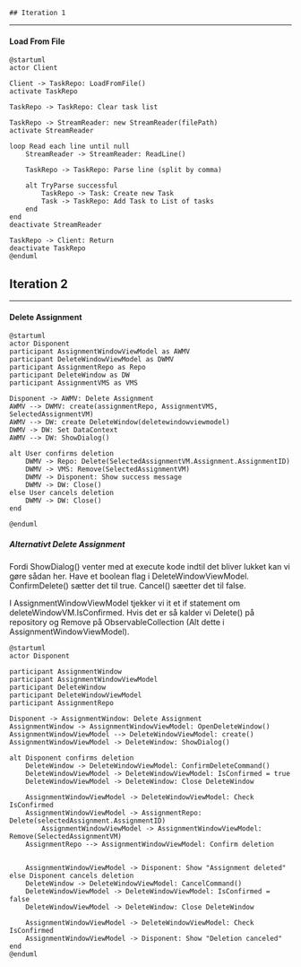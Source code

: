 	## Iteration 1
---
#### Load From File
```plantuml
@startuml
actor Client

Client -> TaskRepo: LoadFromFile()
activate TaskRepo

TaskRepo -> TaskRepo: Clear task list

TaskRepo -> StreamReader: new StreamReader(filePath)
activate StreamReader

loop Read each line until null
    StreamReader -> StreamReader: ReadLine()
    
    TaskRepo -> TaskRepo: Parse line (split by comma)

    alt TryParse successful
        TaskRepo -> Task: Create new Task
        Task -> TaskRepo: Add Task to List of tasks
    end
end
deactivate StreamReader

TaskRepo -> Client: Return
deactivate TaskRepo
@enduml

```


## Iteration 2
---
#### Delete Assignment

```plantuml
@startuml
actor Disponent
participant AssignmentWindowViewModel as AWMV
participant DeleteWindowViewModel as DWMV
participant AssignmentRepo as Repo
participant DeleteWindow as DW
participant AssignmentVMS as VMS

Disponent -> AWMV: Delete Assignment
AWMV --> DWMV: create(assignmentRepo, AssignmentVMS, SelectedAssignmentVM)
AWMV --> DW: create DeleteWindow(deletewindowviewmodel)
DWMV -> DW: Set DataContext
AWMV --> DW: ShowDialog()

alt User confirms deletion
    DWMV -> Repo: Delete(SelectedAssignmentVM.Assignment.AssignmentID)
    DWMV -> VMS: Remove(SelectedAssignmentVM)
    DWMV -> Disponent: Show success message
    DWMV -> DW: Close()
else User cancels deletion
    DWMV -> DW: Close()
end

@enduml
```


##### Alternativt Delete Assignment

Fordi ShowDialog() venter med at execute kode indtil det bliver lukket kan vi gøre sådan her.
Have et boolean flag i DeleteWindowViewModel. 
ConfirmDelete() sætter det til true.
Cancel() sæetter det til false.

I AssignmentWindowViewModel tjekker vi it et if statement om deleteWindowVM.IsConfirmed.
Hvis det er så kalder vi Delete() på repository og Remove på ObservableCollection (Alt dette i AssignmentWindowViewModel).



```plantuml
@startuml
actor Disponent

participant AssignmentWindow
participant AssignmentWindowViewModel
participant DeleteWindow
participant DeleteWindowViewModel
participant AssignmentRepo

Disponent -> AssignmentWindow: Delete Assignment
AssignmentWindow -> AssignmentWindowViewModel: OpenDeleteWindow()
AssignmentWindowViewModel --> DeleteWindowViewModel: create()
AssignmentWindowViewModel -> DeleteWindow: ShowDialog()

alt Disponent confirms deletion
    DeleteWindow -> DeleteWindowViewModel: ConfirmDeleteCommand()
    DeleteWindowViewModel -> DeleteWindowViewModel: IsConfirmed = true
    DeleteWindowViewModel -> DeleteWindow: Close DeleteWindow

    AssignmentWindowViewModel -> DeleteWindowViewModel: Check IsConfirmed
    AssignmentWindowViewModel -> AssignmentRepo: Delete(selectedAssignment.AssignmentID)
        AssignmentWindowViewModel -> AssignmentWindowViewModel: Remove(SelectedAssignmentVM)
    AssignmentRepo --> AssignmentWindowViewModel: Confirm deletion


    AssignmentWindowViewModel -> Disponent: Show "Assignment deleted"
else Disponent cancels deletion
    DeleteWindow -> DeleteWindowViewModel: CancelCommand()
    DeleteWindowViewModel -> DeleteWindowViewModel: IsConfirmed = false
    DeleteWindowViewModel -> DeleteWindow: Close DeleteWindow

    AssignmentWindowViewModel -> DeleteWindowViewModel: Check IsConfirmed
    AssignmentWindowViewModel -> Disponent: Show "Deletion canceled"
end
@enduml


```